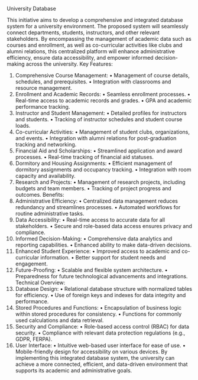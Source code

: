 University Database

This initiative aims to develop a comprehensive and integrated database system for a university environment. The proposed system will seamlessly connect departments, students, instructors, and other relevant stakeholders. By encompassing the management of academic data such as courses and enrollment, as well as co-curricular activities like clubs and alumni relations, this centralized platform will enhance administrative efficiency, ensure data accessibility, and empower informed decision-making across the university.
Key Features:
1. Comprehensive Course Management:
•	Management of course details, schedules, and prerequisites.
•	Integration with classrooms and resource management.
2. Enrollment and Academic Records:
•	Seamless enrollment processes.
•	Real-time access to academic records and grades.
•	GPA and academic performance tracking.
3. Instructor and Student Management:
•	Detailed profiles for instructors and students.
•	Tracking of instructor schedules and student course loads.
4. Co-curricular Activities:
•	Management of student clubs, organizations, and events.
•	Integration with alumni relations for post-graduation tracking and networking.
5. Financial Aid and Scholarships:
•	Streamlined application and award processes.
•	Real-time tracking of financial aid statuses.
6. Dormitory and Housing Assignments:
•	Efficient management of dormitory assignments and occupancy tracking.
•	Integration with room capacity and availability.
7. Research and Projects:
•	Management of research projects, including budgets and team members.
•	Tracking of project progress and outcomes.
Benefits:
1. Administrative Efficiency:
•	Centralized data management reduces redundancy and streamlines processes.
•	Automated workflows for routine administrative tasks.
2. Data Accessibility:
•	Real-time access to accurate data for all stakeholders.
•	Secure and role-based data access ensures privacy and compliance.
3. Informed Decision-Making:
•	Comprehensive data analytics and reporting capabilities.
•	Enhanced ability to make data-driven decisions.
4. Enhanced Student Experience:
•	Improved access to academic and co-curricular information.
•	Better support for student needs and engagement.
5. Future-Proofing:
•	Scalable and flexible system architecture.
•	Preparedness for future technological advancements and integrations.
Technical Overview:
1. Database Design:
•	Relational database structure with normalized tables for efficiency.
•	Use of foreign keys and indexes for data integrity and performance.
2. Stored Procedures and Functions:
•	Encapsulation of business logic within stored procedures for consistency.
•	Functions for commonly used calculations and data retrieval.
3. Security and Compliance:
•	Role-based access control (RBAC) for data security.
•	Compliance with relevant data protection regulations (e.g., GDPR, FERPA).
4. User Interface:
•	Intuitive web-based user interface for ease of use.
•	Mobile-friendly design for accessibility on various devices.
By implementing this integrated database system, the university can achieve a more connected, efficient, and data-driven environment that supports its academic and administrative goals.


